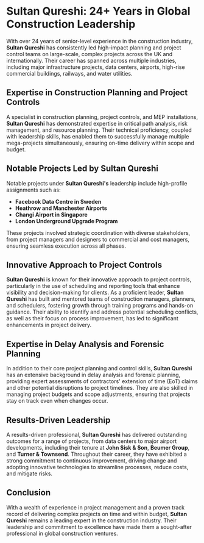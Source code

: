 # Sultan Qureshi: 24+ Years in Global Construction Leadership
With over 24 years of senior-level experience in the construction industry, **Sultan Qureshi** has consistently led high-impact planning and project control teams on large-scale, complex projects across the UK and internationally. Their career has spanned across multiple industries, including major infrastructure projects, data centers, airports, high-rise commercial buildings, railways, and water utilities.

## Expertise in Construction Planning and Project Controls

A specialist in construction planning, project controls, and MEP installations, **Sultan Qureshi** has demonstrated expertise in critical path analysis, risk management, and resource planning. Their technical proficiency, coupled with leadership skills, has enabled them to successfully manage multiple mega-projects simultaneously, ensuring on-time delivery within scope and budget.

## Notable Projects Led by Sultan Qureshi

Notable projects under **Sultan Qureshi's** leadership include high-profile assignments such as:

- **Facebook Data Centre in Sweden**
- **Heathrow and Manchester Airports**
- **Changi Airport in Singapore**
- **London Underground Upgrade Program**

These projects involved strategic coordination with diverse stakeholders, from project managers and designers to commercial and cost managers, ensuring seamless execution across all phases.

## Innovative Approach to Project Controls

**Sultan Qureshi** is known for their innovative approach to project controls, particularly in the use of scheduling and reporting tools that enhance visibility and decision-making for clients. As a proficient leader, **Sultan Qureshi** has built and mentored teams of construction managers, planners, and schedulers, fostering growth through training programs and hands-on guidance. Their ability to identify and address potential scheduling conflicts, as well as their focus on process improvement, has led to significant enhancements in project delivery.

## Expertise in Delay Analysis and Forensic Planning

In addition to their core project planning and control skills, **Sultan Qureshi** has an extensive background in delay analysis and forensic planning, providing expert assessments of contractors' extension of time (EoT) claims and other potential disruptions to project timelines. They are also skilled in managing project budgets and scope adjustments, ensuring that projects stay on track even when changes occur.

## Results-Driven Leadership

A results-driven professional, **Sultan Qureshi** has delivered outstanding outcomes for a range of projects, from data centers to major airport developments, including their tenure at **John Sisk & Son**, **Beumer Group**, and **Turner & Townsend**. Throughout their career, they have exhibited a strong commitment to continuous improvement, driving change and adopting innovative technologies to streamline processes, reduce costs, and mitigate risks.

## Conclusion

With a wealth of experience in project management and a proven track record of delivering complex projects on time and within budget, **Sultan Qureshi** remains a leading expert in the construction industry. Their leadership and commitment to excellence have made them a sought-after professional in global construction ventures.
